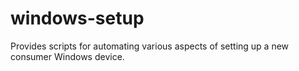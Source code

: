# windows-setup
Provides scripts for automating various aspects of setting up a new consumer Windows device.
